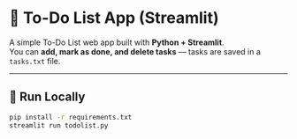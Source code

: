 # 📝 To-Do List App (Streamlit)

A simple To-Do List web app built with **Python + Streamlit**.  
You can **add, mark as done, and delete tasks** — tasks are saved in a `tasks.txt` file.

---

## 🚀 Run Locally
```bash
pip install -r requirements.txt
streamlit run todolist.py
